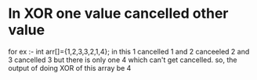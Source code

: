 # In XOR one value cancelled other value 
for ex :- int arr[]={1,2,3,3,2,1,4};
in this 1 cancelled 1 and 2 canceeled 2 and 3 cancelled 3 but there is only one 4 which can't get cancelled.
so, the output of doing XOR of this array be 4 
